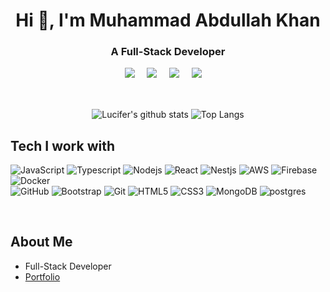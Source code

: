 <h1 align="center">Hi 👋, I'm Muhammad Abdullah Khan</h1>
<h3 align="center">A Full-Stack Developer</h3>

<p align="center">
  <a target="_blank"href="https://www.linkedin.com/in/abdullah-khan-bab278198/"><img src="https://img.shields.io/badge/linkedin-%230077B5.svg?&style=for-the-badge&logo=linkedin&logoColor=white" /></a>&nbsp;&nbsp;&nbsp;&nbsp;
  <a target="_blank"href="https://github.com/Abdullah0332"><img src="https://img.shields.io/badge/GitHub-black.svg?&style=for-the-badge&logo=github&logoColor=white" /></a>&nbsp;&nbsp;&nbsp;&nbsp;
  <a href="mailto:abdullah.khan10032@gmail.com?subject=Hello%20Lucifer,%20From%20Github"><img src="https://img.shields.io/badge/gmail-%23D14836.svg?&style=for-the-badge&logo=gmail&logoColor=white" /></a>&nbsp;&nbsp;&nbsp;&nbsp;
    <a target="_blank"href="https://leetcode.com/Abdullah0332/"><img src="https://img.shields.io/badge/leetcode-%230077B5.svg?&style=for-the-badge&logo=leetcode&logoColor=white" /></a>&nbsp;&nbsp;&nbsp;&nbsp;
</p>
<br />

<p align="center">
  <img align="center" src="https://github-readme-stats.vercel.app/api?username=abdullah0332&show_icons=true&theme=radical&hide=issues&show_icons=true&&line_height=32" alt="Lucifer's github stats" />
  <img align="center" src="https://github-readme-stats.vercel.app/api/top-langs/?username=abdullah0332&&theme=radical" alt="Top Langs" />
</p>

## Tech I work with
![JavaScript](https://img.shields.io/badge/-JavaScript-black?style=for-the-badge&logo=javascript)
![Typescript](https://img.shields.io/badge/-Typescript-black?style=for-the-badge&logo=typescript)
![Nodejs](https://img.shields.io/badge/-Nodejs-black?style=for-the-badge&logo=Node.js&logoColor=5df58b)
![React](https://img.shields.io/badge/-React-black?style=for-the-badge&logo=react&logoColor=61ddff)
![Nestjs](https://img.shields.io/badge/-Nest%20JS-black?style=for-the-badge&logo=nestjs)
![AWS](https://img.shields.io/badge/-AWS-black?style=for-the-badge&logo=amazonaws)
![Firebase](https://img.shields.io/badge/-firebase-black?style=for-the-badge&logo=Firebase)
![Docker](https://img.shields.io/badge/-docker-black?style=for-the-badge&logo=Docker)
<br />
![GitHub](https://img.shields.io/badge/-GitHub-181717?style=for-the-badge&logo=github)
![Bootstrap](https://img.shields.io/badge/-Bootstrap-black?style=for-the-badge&logo=bootstrap&logoColor=aa09ee)
![Git](https://img.shields.io/badge/-Git-black?style=for-the-badge&logo=git)
![HTML5](https://img.shields.io/badge/-HTML5-black?style=for-the-badge&logo=html5&logoColor=white)
![CSS3](https://img.shields.io/badge/-CSS3-black?style=for-the-badge&logo=css3)
![MongoDB](https://img.shields.io/badge/-MongoDB-black?style=for-the-badge&logo=mongodb)
![postgres](https://img.shields.io/badge/-Postgresql-black?style=for-the-badge&logo=postgresql)

<br />

## About Me
 + Full-Stack Developer
 + [Portfolio](https://abdullah-portfolio01.netlify.app)
